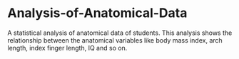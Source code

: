 # Analysis-of-Anatomical-Data
A statistical analysis of anatomical data of students. 
This analysis shows the relationship between the anatomical variables like body mass index, arch length, index finger length, IQ and so on. 
